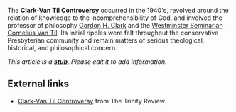 The **Clark-Van Til Controversy** occurred in the 1940's, revolved
around the relation of knowledge to the incomprehensibility of God,
and involved the professor of philosophy
[Gordon H. Clark](Gordon_Clark "Gordon Clark") and the
[Westminster Seminarian](Westminster_Theological_Seminary "Westminster Theological Seminary")
[Cornelius Van Til](Cornelius_Van_Til "Cornelius Van Til"). Its
initial ripples were felt throughout the conservative Presbyterian
community and remain matters of serious theological, historical,
and philosophical concern.

*This article is a **[stub](http://www.theopedia.com/Category:Theopedia_stubs "Category:Theopedia stubs")**. Please edit it to add information.*
## External links

-   [Clark-Van Til Controversy](http://www.lgmarshall.org/Apologetics/hoeksema_clarkvantil.html)
    from The Trinity Review



